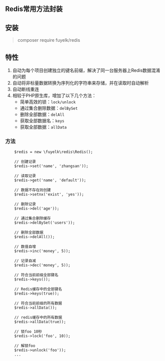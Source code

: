 ## Redis常用方法封装

## 安装
> composer require fuyelk/redis

## 特性
1. 自动为每个项目创建独立的键名前缀，解决了同一台服务器上Redis数据混淆的问题
2. 自动将非标量数据转换为序列化的字符串来存储，并在读取时自动解析
3. 自动断线重连
4. 相较于PHP原生库，增加了以下几个方法：
    - 简单高效的锁：`lock/unlock`
    - 通过集合删除数据：`delBySet`
    - 删除全部数据：`delAll`
    - 获取全部数据名：`keys`
    - 获取全部数据：`allData`

### 方法
```
    $redis = new \fuyelk\redis\Redis();

    // 创建记录
    $redis->set('name', 'zhangsan'));
    
    // 读取记录
    $redis->get('name', 'default'));
    
    // 数据不存在则创建
    $redis->setnx('exist', 'yes'));
    
    // 删除记录
    $redis->del('age'));

    // 通过集合删除缓存
    $redis->delBySet('users'));
    
    // 删除全部数据
    $redis->delAll());
    
    // 数值自增
    $redis->inc('money', 5));
    
    // 记录自减
    $redis->dec('money', 5));
    
    // 符合当前前缀全部键名
    $redis->keys());
    
    // Redis缓存中的全部键名
    $redis->keys(true));
    
    // 符合当前前缀的所有数据
    $redis->allData());
    
    // redis缓存中的所有数据
    $redis->allData(true));
    
    // 锁foo 10秒
    $redis->lock('foo', 10));
    
    // 解锁foo
    $redis->unlock('foo'));
    ...
```